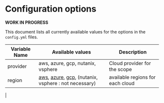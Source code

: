# Configuration options

__WORK IN PROGRESS__

This document lists all currently available values for the options in the `config.yml` files.

| Variable Name | Available values | Description |
|-----------|-----------|-----------|
| provider | aws, azure, gcp, nutanix, vsphere | Cloud provider for the scope |
| region | [aws](https://awsregion.info/), [azure](https://github.com/claranet/terraform-azurerm-regions/blob/master/REGIONS.md), [gcp](https://cloud.google.com/compute/docs/regions-zones/), (nutanix, vsphere : not necessary) | available regions for each cloud |
|